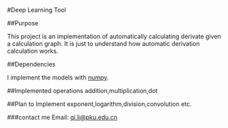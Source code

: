 #Deep Learning Tool


##Purpose

This project is an implementation of automatically calculating derivate given a calculation graph. It is just to understand how automatic derivation calculation works.

##Dependencies

I implement the models with [numpy](http://www.numpy.org/).

##Implemented operations
addition,multiplication,dot

##Plan to Implement
exponent,logarithm,division,convolution etc.

###contact me
Email: qi.li@pku.edu.cn